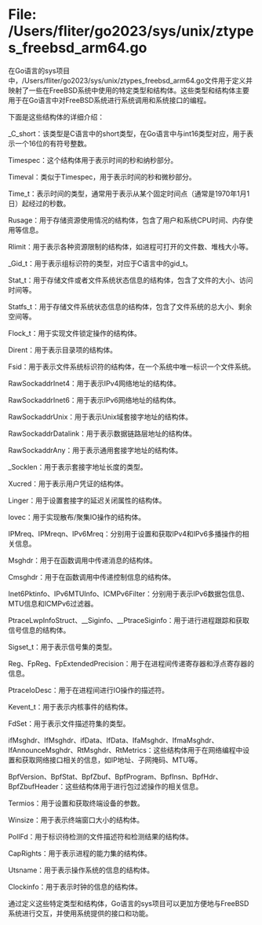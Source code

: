 # File: /Users/fliter/go2023/sys/unix/ztypes_freebsd_arm64.go

在Go语言的sys项目中，/Users/fliter/go2023/sys/unix/ztypes_freebsd_arm64.go文件用于定义并映射了一些在FreeBSD系统中使用的特定类型和结构体。这些类型和结构体主要用于在Go语言中对FreeBSD系统进行系统调用和系统接口的编程。

下面是这些结构体的详细介绍：

_C_short：该类型是C语言中的short类型，在Go语言中与int16类型对应，用于表示一个16位的有符号整数。

Timespec：这个结构体用于表示时间的秒和纳秒部分。

Timeval：类似于Timespec，用于表示时间的秒和微秒部分。

Time_t：表示时间的类型，通常用于表示从某个固定时间点（通常是1970年1月1日）起经过的秒数。

Rusage：用于存储资源使用情况的结构体，包含了用户和系统CPU时间、内存使用等信息。

Rlimit：用于表示各种资源限制的结构体，如进程可打开的文件数、堆栈大小等。

_Gid_t：用于表示组标识符的类型，对应于C语言中的gid_t。

Stat_t：用于存储文件或者文件系统状态信息的结构体，包含了文件的大小、访问时间等。

Statfs_t：用于存储文件系统状态信息的结构体，包含了文件系统的总大小、剩余空间等。

Flock_t：用于实现文件锁定操作的结构体。

Dirent：用于表示目录项的结构体。

Fsid：用于表示文件系统标识符的结构体，在一个系统中唯一标识一个文件系统。

RawSockaddrInet4：用于表示IPv4网络地址的结构体。

RawSockaddrInet6：用于表示IPv6网络地址的结构体。

RawSockaddrUnix：用于表示Unix域套接字地址的结构体。

RawSockaddrDatalink：用于表示数据链路层地址的结构体。

RawSockaddrAny：用于表示通用套接字地址的结构体。

_Socklen：用于表示套接字地址长度的类型。

Xucred：用于表示用户凭证的结构体。

Linger：用于设置套接字的延迟关闭属性的结构体。

Iovec：用于实现散布/聚集IO操作的结构体。

IPMreq、IPMreqn、IPv6Mreq：分别用于设置和获取IPv4和IPv6多播操作的相关信息。

Msghdr：用于在函数调用中传递消息的结构体。

Cmsghdr：用于在函数调用中传递控制信息的结构体。

Inet6Pktinfo、IPv6MTUInfo、ICMPv6Filter：分别用于表示IPv6数据包信息、MTU信息和ICMPv6过滤器。

PtraceLwpInfoStruct、__Siginfo、__PtraceSiginfo：用于进行进程跟踪和获取信号信息的结构体。

Sigset_t：用于表示信号集的类型。

Reg、FpReg、FpExtendedPrecision：用于在进程间传递寄存器和浮点寄存器的信息。

PtraceIoDesc：用于在进程间进行IO操作的描述符。

Kevent_t：用于表示内核事件的结构体。

FdSet：用于表示文件描述符集的类型。

ifMsghdr、IfMsghdr、ifData、IfData、IfaMsghdr、IfmaMsghdr、IfAnnounceMsghdr、RtMsghdr、RtMetrics：这些结构体用于在网络编程中设置和获取网络接口相关的信息，如IP地址、子网掩码、MTU等。

BpfVersion、BpfStat、BpfZbuf、BpfProgram、BpfInsn、BpfHdr、BpfZbufHeader：这些结构体用于进行包过滤操作的相关信息。

Termios：用于设置和获取终端设备的参数。

Winsize：用于表示终端窗口大小的结构体。

PollFd：用于标识待检测的文件描述符和检测结果的结构体。

CapRights：用于表示进程的能力集的结构体。

Utsname：用于表示操作系统的信息的结构体。

Clockinfo：用于表示时钟的信息的结构体。

通过定义这些特定类型和结构体，Go语言的sys项目可以更加方便地与FreeBSD系统进行交互，并使用系统提供的接口和功能。

